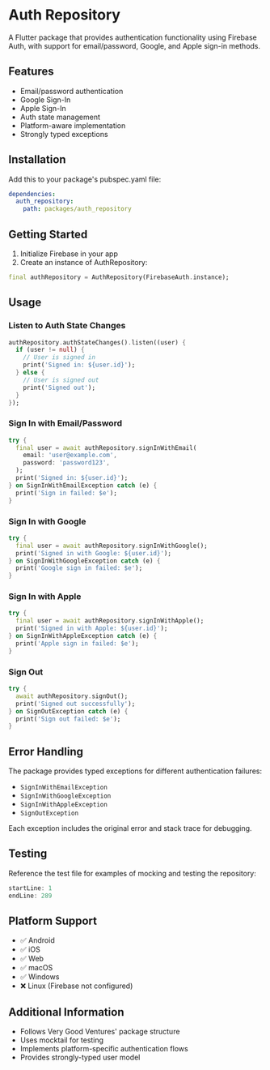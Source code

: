# Auth Repository

A Flutter package that provides authentication functionality using Firebase Auth, with support for email/password, Google, and Apple sign-in methods.

## Features

- Email/password authentication
- Google Sign-In
- Apple Sign-In
- Auth state management
- Platform-aware implementation
- Strongly typed exceptions

## Installation

Add this to your package's pubspec.yaml file:

```yaml
dependencies:
  auth_repository:
    path: packages/auth_repository
```

## Getting Started

1. Initialize Firebase in your app
2. Create an instance of AuthRepository:

```dart
final authRepository = AuthRepository(FirebaseAuth.instance);
```

## Usage

### Listen to Auth State Changes

```dart
authRepository.authStateChanges().listen((user) {
  if (user != null) {
    // User is signed in
    print('Signed in: ${user.id}');
  } else {
    // User is signed out
    print('Signed out');
  }
});
```

### Sign In with Email/Password

```dart
try {
  final user = await authRepository.signInWithEmail(
    email: 'user@example.com',
    password: 'password123',
  );
  print('Signed in: ${user.id}');
} on SignInWithEmailException catch (e) {
  print('Sign in failed: $e');
}
```

### Sign In with Google

```dart
try {
  final user = await authRepository.signInWithGoogle();
  print('Signed in with Google: ${user.id}');
} on SignInWithGoogleException catch (e) {
  print('Google sign in failed: $e');
}
```

### Sign In with Apple

```dart
try {
  final user = await authRepository.signInWithApple();
  print('Signed in with Apple: ${user.id}');
} on SignInWithAppleException catch (e) {
  print('Apple sign in failed: $e');
}
```

### Sign Out

```dart
try {
  await authRepository.signOut();
  print('Signed out successfully');
} on SignOutException catch (e) {
  print('Sign out failed: $e');
}
```

## Error Handling

The package provides typed exceptions for different authentication failures:

- `SignInWithEmailException`
- `SignInWithGoogleException`
- `SignInWithAppleException`
- `SignOutException`

Each exception includes the original error and stack trace for debugging.

## Testing

Reference the test file for examples of mocking and testing the repository:

```dart:packages/auth_repository/test/src/domain/auth_repository_test.dart
startLine: 1
endLine: 289
```

## Platform Support

- ✅ Android
- ✅ iOS
- ✅ Web
- ✅ macOS
- ✅ Windows
- ❌ Linux (Firebase not configured)

## Additional Information

- Follows Very Good Ventures' package structure
- Uses mocktail for testing
- Implements platform-specific authentication flows
- Provides strongly-typed user model
